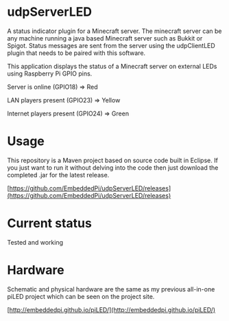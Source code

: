 udpServerLED
======

A status indicator plugin for a Minecraft server. The minecraft server can be any machine running a java based Minecraft server such as Bukkit or Spigot. Status messages are sent from the server using the udpClientLED plugin that needs to be paired with this software.

This application displays the status of a Minecraft server on external LEDs using Raspberry Pi GPIO pins.

Server is online (GPIO18) => Red

LAN players present (GPIO23) => Yellow

Internet players present (GPIO24) => Green


Usage
=====
This repository is a Maven project based on source code built in Eclipse. If you just want to run it without delving into the code then 
just download the completed .jar for the latest release.

[https://github.com/EmbeddedPi/udpServerLED/releases](https://github.com/EmbeddedPi/udpServerLED/releases)


Current status
==============
Tested and working

Hardware
========
Schematic and physical hardware are the same as my previous all-in-one piLED project which can be seen on the project site.

[http://embeddedpi.github.io/piLED/](http://embeddedpi.github.io/piLED/)

